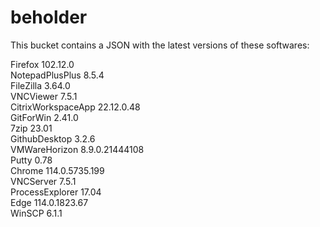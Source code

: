 # beholder
This bucket contains a JSON with the latest versions of these softwares:

Firefox            102.12.0        
NotepadPlusPlus    8.5.4           
FileZilla          3.64.0          
VNCViewer          7.5.1           
CitrixWorkspaceApp 22.12.0.48      
GitForWin          2.41.0          
7zip               23.01           
GithubDesktop      3.2.6           
VMWareHorizon      8.9.0.21444108  
Putty              0.78            
Chrome             114.0.5735.199  
VNCServer          7.5.1           
ProcessExplorer    17.04           
Edge               114.0.1823.67   
WinSCP             6.1.1           



